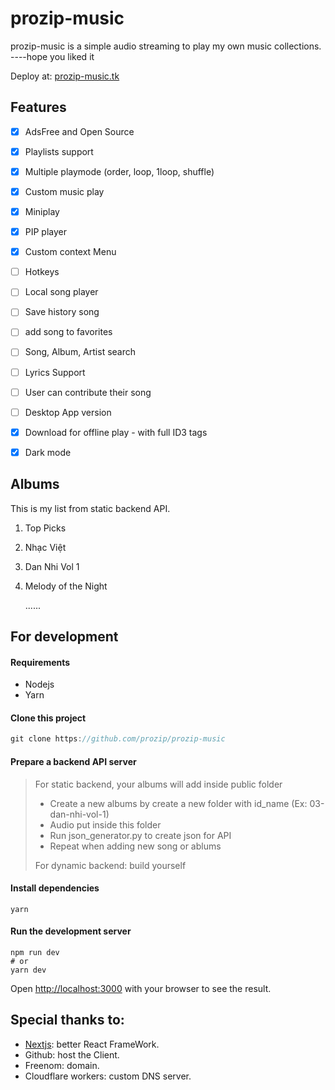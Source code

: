 # prozip-music

prozip-music is a simple audio streaming to play my own music collections. ----hope you liked it

Deploy at: [prozip-music.tk](https://prozip-music.tk/)

## Features 

- [x] AdsFree and Open Source

- [x] Playlists support 
- [x] Multiple playmode (order, loop, 1loop, shuffle)
- [x] Custom music play
- [x] Miniplay
- [x] PIP player
- [x] Custom context Menu
- [ ] Hotkeys 
- [ ] Local song player
- [ ] Save history song 
- [ ] add song to favorites 
- [ ] Song, Album, Artist search
- [ ] Lyrics Support
- [ ] User can contribute their song
- [ ] Desktop App version
- [x] Download for offline play - with full ID3 tags
- [x] Dark mode

## Albums

This is my list from static backend API.

1. Top Picks

2. Nhạc Việt

3. Dan Nhi Vol 1

4. Melody of the Night

   ......



## For development

#### Requirements

- Nodejs
- Yarn



#### Clone this project

```javascript
git clone https://github.com/prozip/prozip-music
```



#### Prepare a backend API server

> For static backend, your albums will add inside public folder
>
> - Create a new albums by create a new folder with id_name (Ex: 03-dan-nhi-vol-1)
> - Audio put inside this folder
> - Run json_generator.py to create json for API
> - Repeat when adding new song or ablums
>
> For dynamic backend: build yourself



#### Install dependencies

```
yarn
```

#### Run the development server

```
npm run dev
# or
yarn dev
```

Open [http://localhost:3000](http://localhost:3000/) with your browser to see the result.



## Special thanks to:

- [Nextjs](https://nextjs.org/): better React FrameWork.
- Github: host the Client.
- Freenom: domain.
- Cloudflare workers: custom DNS server.